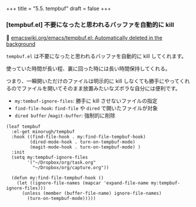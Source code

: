 +++
title = "5.5. tempbuf"
draft = false
+++
### [tempbuf.el] 不要になったと思われるバッファを自動的に kill
🔗 [emacswiki.org/emacs/tempbuf.el: Automatically deleted in the background](https://www.emacswiki.org/emacs/tempbuf.el)

`tempbuf.el` は不要になったと思われるバッファを自動的に kill してくれます。

使っていた時間が長い程、裏に回った時には長い時間保持してくれる。

つまり、一瞬開いただけのファイルは明示的に kill しなくても勝手にやってくれるのでファイルを開いてそのまま放置みたいなズボラな自分には便利です。

* `my:tembuf-ignore-files`: 勝手に kill させないファイルの指定
* `find-file-hook`: `find-file` や `dired` で開いたファイルが対象
* `dired buffer` /`magit-buffer`: 強制的に削除

```elisp
(leaf tempbuf
  :el-get minorugh/tempbuf
  :hook ((find-file-hook . my:find-file-tempbuf-hook)
		 (dired-mode-hook . turn-on-tempbuf-mode)
		 (magit-mode-hook . turn-on-tempbuf-mode) )
  :init
  (setq my:tempbuf-ignore-files
		'("~/Dropbox/org/task.org"
          "~/Dropbox/org/capture.org"))

  (defun my:find-file-tempbuf-hook ()
	(let ((ignore-file-names (mapcar 'expand-file-name my:tempbuf-ignore-files)))
      (unless (member (buffer-file-name) ignore-file-names)
		(turn-on-tempbuf-mode)))))
```
